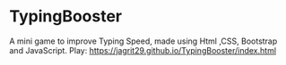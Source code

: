 # TypingBooster
A mini game to improve Typing Speed, made using Html ,CSS, Bootstrap and JavaScript.
Play:  https://jagrit29.github.io/TypingBooster/index.html
